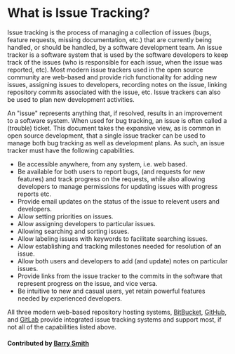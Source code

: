 # What is Issue Tracking?

Issue tracking is the process of managing a collection of issues (bugs, feature requests, missing documentation, etc.) that are currently being handled, or should be handled, by a software development team.
An issue tracker is a software system that is used by the software developers to keep track of the issues (who is responsible for each issue, when the issue was reported, etc). Most modern issue trackers used in the open source community are web-based and provide rich functionality for adding new issues, assigning issues to developers, recording notes on the issue, linking repository commits associated with the issue, etc. Issue trackers can also be used to plan new development activities.

An "issue" represents anything that, if resolved, results in an improvement to a software system. When used for bug tracking, an issue is often called a (trouble) ticket. This document takes the expansive view, as is common in open source development, that a single issue tracker can be used to manage both bug tracking as well as development plans. As such, an issue tracker must have the following capabilities.

* Be accessible anywhere, from any system, i.e. web based.
* Be available for both users to report bugs, (and requests for new features) and track progress on the requests, while also allowing developers to manage permissions for updating issues with progress reports etc.
* Provide email updates on the status of the issue to relevent users and developers.
* Allow setting priorities on issues.
* Allow assigning developers to particular issues.
* Allowing searching and sorting issues.
* Allow labeling issues with keywords to facilitate searching issues.
* Allow establishing and tracking milestones needed for resolution of an issue.
* Allow both users and developers to add (and update) notes on particular issues.
* Provide links from the issue tracker to the commits in the software that represent progress on the issue, and vice versa.
* Be intuitive to new and casual users, yet retain powerful features needed by experienced developers.

All three modern web-based repository hosting systems, [BitBucket](https://bitbucket.com), [GitHub](https://github.com), and [GitLab](https://gitlab.com/explore/projects/trending) provide integrated issue tracking systems and support most, if not all of the capabilities listed above.

#### Contributed by [Barry Smith](https://github.com/BarrySmith)

<!---
Publish: yes
Categories: development
Topics: issue tracking
Tags:
Level: 0
Prerequisites: none
Aggregate: none
--->
